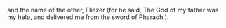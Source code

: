 and the name of the other, Eliezer (for he said, The God of my father was my help, and delivered me from the sword of Pharaoh ).

